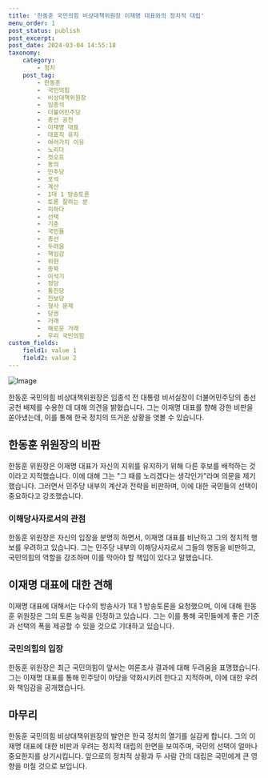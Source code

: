 ```yaml
---
title: '한동훈 국민의힘 비상대책위원장 이재명 대표와의 정치적 대립'
menu_order: 1
post_status: publish
post_excerpt: 
post_date: 2024-03-04 14:55:18
taxonomy:
    category:
        - 정치
    post_tag:
        - 한동훈
        -  국민의힘
        -  비상대책위원장
        -  임종석
        -  더불어민주당
        -  총선 공천
        -  이재명 대표
        -  대표직 유지
        -  여러가지 이유
        -  노리다
        -  컷오프
        -  동의
        -  민주당
        -  포석
        -  계산
        -  1대 1 방송토론
        -  토론 잘하는 분
        -  피하다
        -  선택
        -  기준
        -  국민들
        -  총선
        -  두려움
        -  책임감
        -  위헌
        -  종북
        -  이석기
        -  정당
        -  통진당
        -  진보당
        -  형사 문제
        -  당권
        -  거래
        -  해로운 거래
        -  우리 국민의힘
custom_fields:
    field1: value 1
    field2: value 2
---
```


![Image](https://imgnews.pstatic.net/image/437/2024/03/04/0000382182_001_20240304100601556.jpg?type=w647)

한동훈 국민의힘 비상대책위원장은 임종석 전 대통령 비서실장이 더불어민주당의 총선 공천 배제를 수용한 데 대해 의견을 밝혔습니다. 그는 이재명 대표를 향해 강한 비판을 쏟아냈는데, 이를 통해 한국 정치의 뜨거운 상황을 엿볼 수 있습니다.
## 한동훈 위원장의 비판
한동훈 위원장은 이재명 대표가 자신의 지위를 유지하기 위해 다른 후보를 배척하는 것이라고 지적했습니다. 이에 대해 그는 "그 때를 노리겠다는 생각인가"라며 의문을 제기했습니다. 그러면서 민주당 내부의 계산과 전략을 비판하며, 이에 대한 국민들의 선택이 중요하다고 강조했습니다.
### 이해당사자로서의 관점
한동훈 위원장은 자신의 입장을 분명히 하면서, 이재명 대표를 비난하고 그의 정치적 행보를 우려하고 있습니다. 그는 민주당 내부의 이해당사자로서 그들의 행동을 비판하고, 국민의힘의 역할을 강조하며 이를 막아야 할 책임이 있다고 말했습니다.
## 이재명 대표에 대한 견해
이재명 대표에 대해서는 다수의 방송사가 1대 1 방송토론을 요청했으며, 이에 대해 한동훈 위원장은 그의 토론 능력을 인정하고 있습니다. 그는 이를 통해 국민들에게 좋은 기준과 선택의 폭을 제공할 수 있을 것으로 기대하고 있습니다.
### 국민의힘의 입장
한동훈 위원장은 최근 국민의힘이 앞서는 여론조사 결과에 대해 두려움을 표명했습니다. 그는 이재명 대표를 통해 민주당이 야당을 약화시키려 한다고 지적하며, 이에 대한 우려와 책임감을 공개했습니다.
## 마무리
한동훈 국민의힘 비상대책위원장의 발언은 한국 정치의 열기를 실감케 합니다. 그의 이재명 대표에 대한 비판과 우려는 정치적 대립의 한면을 보여주며, 국민의 선택이 얼마나 중요한지를 상기시킵니다. 앞으로의 정치적 상황과 두 사람 간의 대립은 국민에게 큰 영향을 미칠 것으로 보입니다.
